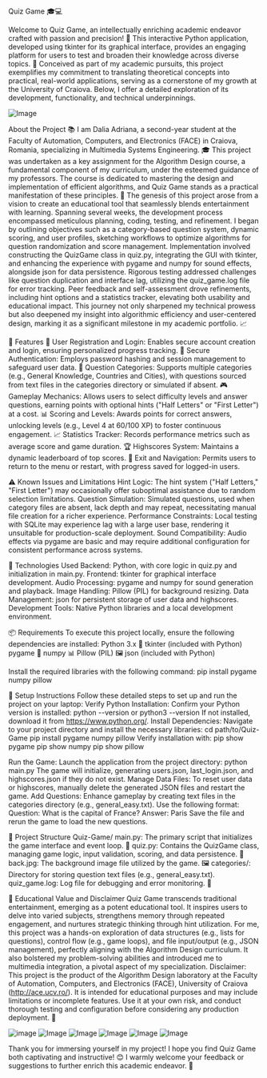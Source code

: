 Quiz Game 🎓💻

Welcome to Quiz Game, an intellectually enriching academic endeavor crafted with passion and precision! 🎉 This interactive Python application, developed using tkinter for its graphical interface, provides an engaging platform for users to test and broaden their knowledge across diverse topics. 🧠 Conceived as part of my academic pursuits, this project exemplifies my commitment to translating theoretical concepts into practical, real-world applications, serving as a cornerstone of my growth at the University of Craiova. Below, I offer a detailed exploration of its development, functionality, and technical underpinnings.

![Image](https://github.com/user-attachments/assets/7c90f283-e72a-48be-ade7-a7b9845657c6)

About the Project 📚
I am Dalia Adriana, a second-year student at the Faculty of Automation, Computers, and Electronics (FACE) in Craiova, Romania, specializing in Multimedia Systems Engineering. 🎓 This project was undertaken as a key assignment for the Algorithm Design course, a fundamental component of my curriculum, under the esteemed guidance of my professors. The course is dedicated to mastering the design and implementation of efficient algorithms, and Quiz Game stands as a practical manifestation of these principles. 🚀
The genesis of this project arose from a vision to create an educational tool that seamlessly blends entertainment with learning. Spanning several weeks, the development process encompassed meticulous planning, coding, testing, and refinement. I began by outlining objectives such as a category-based question system, dynamic scoring, and user profiles, sketching workflows to optimize algorithms for question randomization and score management. Implementation involved constructing the QuizGame class in quiz.py, integrating the GUI with tkinter, and enhancing the experience with pygame and numpy for sound effects, alongside json for data persistence. Rigorous testing addressed challenges like question duplication and interface lag, utilizing the quiz_game.log file for error tracking. Peer feedback and self-assessment drove refinements, including hint options and a statistics tracker, elevating both usability and educational impact. This journey not only sharpened my technical prowess but also deepened my insight into algorithmic efficiency and user-centered design, marking it as a significant milestone in my academic portfolio. 📈

🔑 Features
👤 User Registration and Login: Enables secure account creation and login, ensuring personalized progress tracking.
🔐 Secure Authentication: Employs password hashing and session management to safeguard user data.
🧩 Question Categories: Supports multiple categories (e.g., General Knowledge, Countries and Cities), with questions sourced from text files in the categories directory or simulated if absent.
🎮 Gameplay Mechanics: Allows users to select difficulty levels and answer questions, earning points with optional hints ("Half Letters" or "First Letter") at a cost.
📊 Scoring and Levels: Awards points for correct answers, unlocking levels (e.g., Level 4 at 60/100 XP) to foster continuous engagement.
📈 Statistics Tracker: Records performance metrics such as average score and game duration.
🏆 Highscores System: Maintains a dynamic leaderboard of top scores.
🚪 Exit and Navigation: Permits users to return to the menu or restart, with progress saved for logged-in users.

⚠ Known Issues and Limitations
Hint Logic: The hint system ("Half Letters," "First Letter") may occasionally offer suboptimal assistance due to random selection limitations.
Question Simulation: Simulated questions, used when category files are absent, lack depth and may repeat, necessitating manual file creation for a richer experience.
Performance Constraints: Local testing with SQLite may experience lag with a large user base, rendering it unsuitable for production-scale deployment.
Sound Compatibility: Audio effects via pygame are basic and may require additional configuration for consistent performance across systems.

🧪 Technologies Used
Backend: Python, with core logic in quiz.py and initialization in main.py.
Frontend: tkinter for graphical interface development.
Audio Processing: pygame and numpy for sound generation and playback.
Image Handling: Pillow (PIL) for background resizing.
Data Management: json for persistent storage of user data and highscores.
Development Tools: Native Python libraries and a local development environment.

📦 Requirements
To execute this project locally, ensure the following dependencies are installed:
Python 3.x 🐍
tkinter (included with Python)
pygame 🎵
numpy 📊
Pillow (PIL) 🖼️
json (included with Python)

Install the required libraries with the following command:
pip install pygame numpy pillow

🔧 Setup Instructions
Follow these detailed steps to set up and run the project on your laptop:
Verify Python Installation: Confirm your Python version is installed:
python --version
or
python3 --version
If not installed, download it from https://www.python.org/.
Install Dependencies: Navigate to your project directory and install the necessary libraries:
cd path/to/Quiz-Game
pip install pygame numpy pillow
Verify installation with:
pip show pygame
pip show numpy
pip show pillow

Run the Game: Launch the application from the project directory:
python main.py
The game will initialize, generating users.json, last_login.json, and highscores.json if they do not exist.
Manage Data Files: To reset user data or highscores, manually delete the generated JSON files and restart the game.
Add Questions: Enhance gameplay by creating text files in the categories directory (e.g., general_easy.txt). Use the following format:
Question: What is the capital of France?
Answer: Paris
Save the file and rerun the game to load the new questions.


📁 Project Structure
Quiz-Game/
main.py: The primary script that initializes the game interface and event loop. 🚀
quiz.py: Contains the QuizGame class, managing game logic, input validation, scoring, and data persistence. 🧩
back.jpg: The background image file utilized by the game. 🖼️
categories/: Directory for storing question text files (e.g., general_easy.txt).
quiz_game.log: Log file for debugging and error monitoring. 📜



📜 Educational Value and Disclaimer
Quiz Game transcends traditional entertainment, emerging as a potent educational tool. It inspires users to delve into varied subjects, strengthens memory through repeated engagement, and nurtures strategic thinking through hint utilization. For me, this project was a hands-on exploration of data structures (e.g., lists for questions), control flow (e.g., game loops), and file input/output (e.g., JSON management), perfectly aligning with the Algorithm Design curriculum. It also bolstered my problem-solving abilities and introduced me to multimedia integration, a pivotal aspect of my specialization.
Disclaimer: This project is the product of the Algorithm Design laboratory at the Faculty of Automation, Computers, and Electronics (FACE), University of Craiova (http://ace.ucv.ro/). It is intended for educational purposes and may include limitations or incomplete features. Use it at your own risk, and conduct thorough testing and configuration before considering any production deployment. 🔬

![image](https://github.com/user-attachments/assets/9de097c9-96b3-4fe3-87ff-965a366af987)
![Image](https://github.com/user-attachments/assets/4963f886-48fb-496d-949d-e0f8d6d14d31)
![Image](https://github.com/user-attachments/assets/db93e39d-76ba-4551-b6af-3c33bd9ece98)
![Image](https://github.com/user-attachments/assets/587a5f82-7b1d-4e35-a6a1-c00c116693ae)
![Image](https://github.com/user-attachments/assets/48e23c6e-2a48-444e-848a-efdb0ae8e023)
![Image](https://github.com/user-attachments/assets/fd528f59-00f0-427b-9060-a9e7c4b5ca9e)

Thank you for immersing yourself in my project! I hope you find Quiz Game both captivating and instructive! 😊 I warmly welcome your feedback or suggestions to further enrich this academic endeavor. 💬
